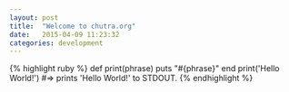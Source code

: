 ```yaml
---
layout: post
title:  "Welcome to chutra.org"
date:   2015-04-09 11:23:32
categories: development
---
```


{% highlight ruby %}
def print(phrase)
  puts "#{phrase}"
end
print('Hello World!')
#=> prints 'Hello World!' to STDOUT.
{% endhighlight %}
